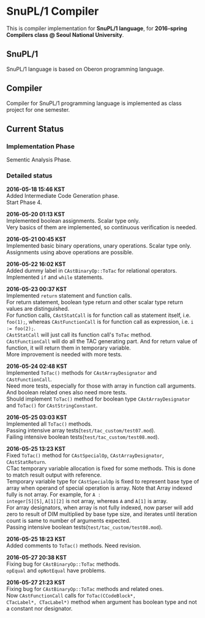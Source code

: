 # SnuPL/1 Compiler
This is compiler implementation for **SnuPL/1 language**,
for **2016-spring Compilers class @ Seoul National University**.

## SnuPL/1
SnuPL/1 language is based on Oberon programming language.  

## Compiler
Compiler for SnuPL/1 programming language is implemented as
class project for one semester.

## Current Status

### Implementation Phase
Sementic Analysis Phase.  
  
### Detailed status
**2016-05-18 15:46 KST**  
Added Intermediate Code Generation phase.  
Start Phase 4.  
  
**2016-05-20 01:13 KST**  
Implemented boolean assignments. Scalar type only.  
Very basics of them are implemented, so continuous verification is needed.  
  
**2016-05-21 00:45 KST**  
Implemented basic binary operations, unary operations. Scalar type only.  
Assignments using above operations are possible.  
  
**2016-05-22 16:02 KST**  
Added dummy label in <code>CAstBinaryOp::ToTac</code> for relational operators.  
Implemented <code>if</code> and <code>while</code> statements.  
  
**2016-05-23 00:37 KST**  
Implemented <code>return</code> statement and function calls.  
For return statement, boolean type return and other scalar type return values are distinguished.  
For function calls, <code>CAstStatCall</code> is for function call as statement itself, i.e. <code>foo(1);</code>,
whereas <code>CAstFunctionCall</code> is for function call as expression, i.e. <code>i := foo(2);</code>.  
<code>CAstStatCall</code> will just call its function call's <code>ToTac</code> method.  
<code>CAstFunctionCall</code> will do all the TAC generating part. And for return value of function, it will return them in temporary variable.  
More improvement is needed with more tests.  
  
**2016-05-24 02:48 KST**  
Implemented <code>ToTac()</code> methods for <code>CAstArrayDesignator</code> and <code>CAstFunctionCall</code>.  
Need more tests, especially for those with array in function call arguments. And boolean related ones also need more tests.  
Should implement <code>ToTac()</code> method for boolean type <code>CAstArrayDesignator</code> and <code>ToTac()</code> for <code>CAstStringConstant</code>.  
  
**2016-05-25 03:03 KST**  
Implemented all <code>ToTac()</code> methods.  
Passing intensive array tests(<code>test/tac_custom/test07.mod</code>).  
Failing intensive boolean tests(<code>test/tac_custom/test08.mod</code>).  
  
**2016-05-25 13:23 KST**  
Fixed <code>ToTac()</code> method for <code>CAstSpecialOp</code>, <code>CAstArrayDesignator</code>, <code>CAstStatReturn</code>.  
CTac temporary variable allocation is fixed for some methods.  This is done to match result output with reference.  
Temporary variable type for <code>CAstSpecialOp</code> is fixed to represent base type of array when operand of special operation is array. Note that Array indexed fully is not array.
For example, for <code>A : integer[5][5]</code>, <code>A[1][2]</code> is not array, whereas <code>A</code> and <code>A[1]</code> is array.  
For array designators, when array is not fully indexed, now parser will add zero to result of DIM multiplied by base type size, and iterates until iteration count is same to number of arguments expected.  
Passing intensive boolean tests(<code>test/tac_custom/test08.mod</code>).  
  
**2016-05-25 18:23 KST**  
Added comments to <code>ToTac()</code> methods. Need revision.  
  
**2016-05-27 20:38 KST**  
Fixing bug for <code>CAstBinaryOp::ToTac</code> methods.  
<code>opEqual</code> and <code>opNotEqual</code> have problems.  
  
**2016-05-27 21:23 KST**  
Fixing bug for <code>CAstBinaryOp::ToTac</code> methods and related ones.  
Now <code>CAstFunctionCall</code> calls for <code>ToTac(CCodeBlock*, CTacLabel*, CTacLabel*)</code> method when argument has boolean type and not a constant nor designator.